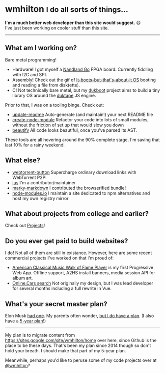 <!--
title: wmhilton
-->

<h1>wmhilton
<small> I do all sorts of things...</small>
</h1>

**I'm a much better web developer than this site would suggest.** :smiley:
<br>I've just been working on cooler stuff than this site.

<hr>

## What am I working on?

Bare metal programming!
- Hardware! I got myself a [Nandland Go](https://www.nandland.com/goboard) FPGA board. Currently fiddling with I2C and SPI.
- Assembly! Check out the gif of [It-boots-but-that's-about-it OS](https://github.com/wmhilton/boots) booting and reading a file from disk(ette).
- C! Not technically bare metal, but my [dukboot](https://gitlab.com/dukboot/dukboot) project aims to build a tiny library OS around the [duktape](http://duktape.org) JS engine.

Prior to that, I was on a tooling binge. Check out:

- [update-readme](https://github.com/update-readme/update-readme) Auto-generate (and maintain!) your next README file
- [create-node-module](https://github.com/wmhilton/create-node-module#js) Refactor your code into lots of small modules, without the friction of set up that would slow you down
- [beautify](https://github.com/wmhilton/beautify) All code looks beautiful, once you've parsed its AST.

These tools are all hovering around the 90% complete stage. I'm saving that last 10% for a rainy weekend.

## What else?

- [webtorrent-button](https://github.com/wmhilton/download-with-webtorrent-button) Supercharge ordinary download links with WebTorrent P2P!
- [jus](https://github.com/jus/jus) I'm a contributor/maintainer
- [marky-markdown](https://github.com/npm/marky-markdown) I contributed the browserified bundle!
- [node-modules.io](https://node-modules.io) I maintain a site dedicated to npm alternatives and host my own registry mirror

## What about projects from college and earlier?

Check out [Projects](./projects/)!

## Do you ever get paid to build websites?

I do! Not all of them are still in existance. However, here are some recent commercial projects I've worked on that I'm proud of:

- [American Classical Music Walk of Fame Player](https://app.classicalwalkoffame.net/) is my first Progressive Web App.
Offline support, A2HS install banners, media session API for album art.
- [Online.Cars search](http://patent.online.cars/) Not originally my design, but I was lead developer for several months including a full rewrite in Vue.

## What's your secret master plan?

Elon Musk [had one](https://www.tesla.com/blog/secret-tesla-motors-master-plan-just-between-you-and-me).
My parents often wonder, [but I do have a plan](https://github.com/project-leibniz/master-plan).
(I also have a [5-year plan](https://github.com/wmhilton/modload#5-year-plan)!)


<hr>

My plan is to migrate content from <https://sites.google.com/site/wmhilton/home> over here, since Github is the place to be these days. That's been my plan since 2014 though so don't hold your breath. I should make that part of my 5-year plan.

Meanwhile, perhaps you'd like to peruse some of my code projects over at [@wmhilton](https://github.com/wmhilton)?

<script async src="//pagead2.googlesyndication.com/pagead/js/adsbygoogle.js"></script>
<script>
  (adsbygoogle = window.adsbygoogle || []).push({
    google_ad_client: "ca-pub-2801081832848971",
    enable_page_level_ads: true
  });
</script>